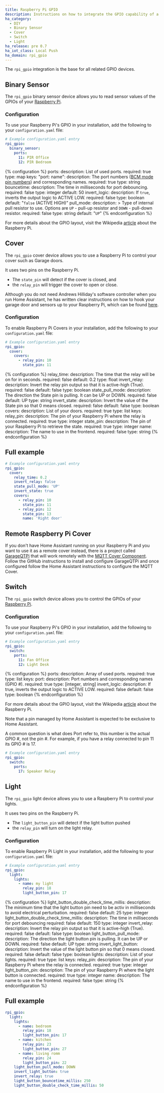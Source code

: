 ```yaml
---
title: Raspberry Pi GPIO
description: Instructions on how to integrate the GPIO capability of a Raspberry Pi into Home Assistant.
ha_category:
  - DIY
  - Binary Sensor
  - Cover
  - Switch
  - Light
ha_release: pre 0.7
ha_iot_class: Local Push
ha_domain: rpi_gpio
---
```


The `rpi_gpio` integration is the base for all related GPIO devices.

## Binary Sensor

The `rpi_gpio` binary sensor device allows you to read sensor values of the GPIOs of your [Raspberry Pi](https://www.raspberrypi.org/).

### Configuration

To use your Raspberry Pi's GPIO in your installation, add the following to your `configuration.yaml` file:

```yaml
# Example configuration.yaml entry
rpi_gpio:
  binary_sensor:
    ports:
      11: PIR Office
      12: PIR Bedroom
```

{% configuration %}
ports:
  description: List of used ports.
  required: true
  type: map
  keys:
    "port: name":
      description: The port numbers ([BCM mode pin numbers](https://pinout.xyz/resources/raspberry-pi-pinout.png)) and corresponding names.
      required: true
      type: string
bouncetime:
  description: The time in milliseconds for port debouncing.
  required: false
  type: integer
  default: 50
invert_logic:
  description: If `true`, inverts the output logic to ACTIVE LOW.
  required: false
  type: boolean
  default: "`false` (ACTIVE HIGH)"
pull_mode:
  description: >
    Type of internal pull resistor to use.
    Options are `UP` - pull-up resistor and `DOWN` - pull-down resistor.
  required: false
  type: string
  default: "`UP`"
{% endconfiguration %}

For more details about the GPIO layout, visit the Wikipedia [article](https://en.wikipedia.org/wiki/Raspberry_Pi#GPIO_connector) about the Raspberry Pi.

## Cover

The `rpi_gpio` cover device allows you to use a Raspberry Pi to control your cover such as Garage doors.

It uses two pins on the Raspberry Pi.

- The `state_pin` will detect if the cover is closed, and
- the `relay_pin` will trigger the cover to open or close.

Although you do not need Andrews Hilliday's software controller when you run Home Assistant, he has written clear instructions on how to hook your garage door and sensors up to your Raspberry Pi, which can be found [here](https://github.com/andrewshilliday/garage-door-controller#hardware-setup).

### Configuration

To enable Raspberry Pi Covers in your installation, add the following to your `configuration.yaml` file:

```yaml
# Example configuration.yaml entry
rpi_gpio:
  cover:
    covers:
      - relay_pin: 10
        state_pin: 11
```

{% configuration %}
relay_time:
  description: The time that the relay will be on for in seconds.
  required: false
  default: 0.2
  type: float
invert_relay:
  description: Invert the relay pin output so that it is active-high (True).
  required: false
  default: false
  type: boolean
state_pull_mode:
  description: The direction the State pin is pulling. It can be UP or DOWN.
  required: false
  default: UP
  type: string
invert_state:
  description: Invert the value of the State pin so that 0 means closed.
  required: false
  default: false
  type: boolean
covers:
  description: List of your doors.
  required: true
  type: list
  keys:
    relay_pin:
      description: The pin of your Raspberry Pi where the relay is connected.
      required: true
      type: integer
    state_pin:
      description: The pin of your Raspberry Pi to retrieve the state.
      required: true
      type: integer
    name:
      description: The name to use in the frontend.
      required: false
      type: string
{% endconfiguration %}

## Full example

```yaml
# Example configuration.yaml entry
rpi_gpio:
  cover:
    relay_time: 0.2
    invert_relay: false
    state_pull_mode: 'UP'
    invert_state: true
    covers:
      - relay_pin: 10
        state_pin: 11
      - relay_pin: 12
        state_pin: 13
        name: 'Right door'
```

## Remote Raspberry Pi Cover

If you don't have Home Assistant running on your Raspberry Pi and you want to use it as a remote cover instead, there is a project called [GarageQTPi](https://github.com/Jerrkawz/GarageQTPi) that will work remotely with the [MQTT Cover Component](/integrations/cover.mqtt/). Follow the GitHub instructions to install and configure GarageQTPi and once configured follow the Home Assistant instructions to configure the MQTT Cover.

## Switch

The `rpi_gpio` switch device allows you to control the GPIOs of your [Raspberry Pi](https://www.raspberrypi.org/).

### Configuration

To use your Raspberry Pi's GPIO in your installation, add the following to your `configuration.yaml` file:

```yaml
# Example configuration.yaml entry
rpi_gpio:
  switch:
    ports:
      11: Fan Office
      12: Light Desk
```

{% configuration %}
ports:
  description: Array of used ports.
  required: true
  type: list
  keys:
    port:
      description:  Port numbers and corresponding names (GPIO #).
      required: true
      type: [integer, string]
invert_logic:
  description: If true, inverts the output logic to ACTIVE LOW.
  required: false
  default: false
  type: boolean
{% endconfiguration %}

For more details about the GPIO layout, visit the Wikipedia [article](https://en.wikipedia.org/wiki/Raspberry_Pi#General_purpose_input-output_(GPIO)_connector) about the Raspberry Pi.

<div class='note warning'>
Note that a pin managed by Home Assistant is expected to be exclusive to Home Assistant.
</div>

A common question is what does Port refer to, this number is the actual GPIO #, not the pin #.
For example, if you have a relay connected to pin 11 its GPIO # is 17.

```yaml
# Example configuration.yaml entry
rpi_gpio:
  switch:
    ports:
      17: Speaker Relay
```
## Light

The `rpi_gpio` light device allows you to use a Raspberry Pi to control your lights.

It uses two pins on the Raspberry Pi.

- The `light_button_pin` will detect if the light button pushed
- the `relay_pin` will turn on the light relay.


### Configuration

To enable Raspberry Pi Light in your installation, add the following to your `configuration.yaml` file:

```yaml
# Example configuration.yaml entry
rpi_gpio:
  light:
    lights:
      - name: my light
        relay_pin: 18
        light_button_pin: 17
```

{% configuration %}
light_button_double_check_time_millis:
  description: The minimum time that the light button pin need to be activ in milliseconds to avoid electrical perturbation.
  required: false
  default: 25
  type: integer
light_button_double_check_time_millis:
  description: The time in milliseconds for port debouncing
  required: false
  default: 150
  type: integer
invert_relay:
  description: Invert the relay pin output so that it is active-high (True).
  required: false
  default: false
  type: boolean
light_button_pull_mode:
  description: The direction the light button pin is pulling. It can be UP or DOWN.
  required: false
  default: UP
  type: string
invert_light_button:
  description: Invert the value of the light button pin so that 0 means closed.
  required: false
  default: false
  type: boolean
lights:
  description: List of your lights.
  required: true
  type: list
  keys:
    relay_pin:
      description: The pin of your Raspberry Pi where the relay is connected.
      required: true
      type: integer
    light_button_pin:
      description: The pin of your Raspberry Pi where the light button is connected.
      required: true
      type: integer
    name:
      description: The name to use in the frontend.
      required: false
      type: string
{% endconfiguration %}

## Full example

```yaml
rpi_gpio:
  light:
    lights:
      - name: bedroom
        relay_pin: 18
        light_button_pin: 17
      - name: kitchen
        relay_pin: 23
        light_button_pin: 27
      - name: living romm
        relay_pin: 24
        light_button_pin: 22
    light_button_pull_mode: DOWN
    invert_light_button: true
    invert_relay: true
    light_button_bouncetime_millis: 250
    light_button_double_check_time_millis: 50
```
